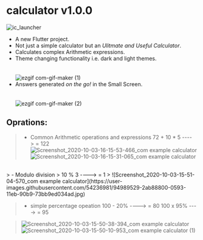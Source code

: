 # calculator  v1.0.0

![ic_launcher](https://user-images.githubusercontent.com/54236981/94977480-7db02200-0536-11eb-97dc-28fcfab12dfe.png)

- A new Flutter project.
- Not just a simple calculator but an <i>Ulitmate and Useful Calculator</i>.
- Calculates complex Arithmetic expressions.
- Theme changing functionality i.e. dark and light themes.<br><br><br>
![ezgif com-gif-maker (1)](https://user-images.githubusercontent.com/54236981/94981500-71d15980-0550-11eb-81dc-e5bc18c4474d.gif)
- Answers generated <i>on the go!</i> in the Small Screen. <br><br><br>
![ezgif com-gif-maker (2)](https://user-images.githubusercontent.com/54236981/94982609-a1389400-0559-11eb-944a-bb3d9f681d55.gif)



## Oprations:

> - Common Arithmetic operations and expressions
>       72 + 10 * 5 ----> = 122
> ![Screenshot_2020-10-03-16-15-53-466_com example calculator](https://user-images.githubusercontent.com/54236981/94989699-538d4d00-0594-11eb-9068-3bc064b86619.jpg)
![Screenshot_2020-10-03-16-15-31-065_com example calculator](https://user-images.githubusercontent.com/54236981/94989700-55571080-0594-11eb-91fd-20adf16de9e4.jpg)
<br>
> - Modulo division 
>       10 % 3 ----> = 1
> ![Screenshot_2020-10-03-15-51-04-570_com example calculator](https://user-images.githubusercontent.com/54236981/94989529-2ab88800-0593-11eb-90b9-73bb9ed034ad.jpg)
<br>

> - simple percentage opeation
>       100 - 20% ----> = 80
>       100 x 95% ----> = 95

> ![Screenshot_2020-10-03-15-50-38-394_com example calculator](https://user-images.githubusercontent.com/54236981/94989521-20968980-0593-11eb-8d0a-00e380815e0f.jpg)
> ![Screenshot_2020-10-03-15-50-10-953_com example calculator (1)](https://user-images.githubusercontent.com/54236981/94989535-373ce080-0593-11eb-8cd9-2677bb3a053d.jpg)
